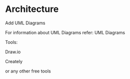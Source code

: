 # Architecture

Add UML Diagrams

For information about UML Diagrams refer: UML Diagrams


Tools:

Draw.io

Creately

or any other free tools
